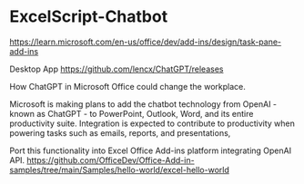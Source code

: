 # ExcelScript-Chatbot

https://learn.microsoft.com/en-us/office/dev/add-ins/design/task-pane-add-ins

Desktop App
https://github.com/lencx/ChatGPT/releases



How ChatGPT in Microsoft Office could change the workplace.

Microsoft is making plans to add the chatbot technology from OpenAI - known as ChatGPT - to PowerPoint, Outlook, Word, and its entire productivity suite.
Integration is expected to contribute to productivity when powering tasks such as emails, reports, and presentations,


Port this functionality into Excel Office Add-ins platform integrating OpenAI API.
https://github.com/OfficeDev/Office-Add-in-samples/tree/main/Samples/hello-world/excel-hello-world
